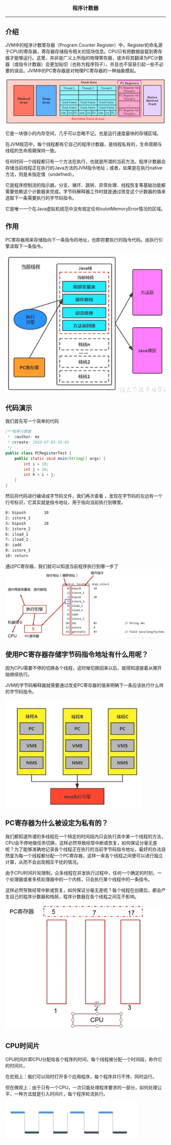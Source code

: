 ### <center>程序计数器
***
## 介绍

JVM中的程序计数寄存器（Program Counter Register）中，Register的命名源于CPU的寄存器，寄存器存储指令相关的现场信息。CPU只有把数据装载到寄存器才能够运行。这里，并非是广义上所指的物理寄存器，或许将其翻译为PC计数器（或指令计数器）会更加贴切（也称为程序钩子），并且也不容易引起一些不必要的误会。JVM中的PC寄存器是对物理PC寄存器的一种抽象模拟。

![image-20200705155551919](images/image-20200705155551919.png)

它是一块很小的内存空间，几乎可以忽略不记。也是运行速度最快的存储区域。

在JVM规范中，每个线程都有它自己的程序计数器，是线程私有的，生命周期与线程的生命周期保持一致。

任何时间一个线程都只有一个方法在执行，也就是所谓的当前方法。程序计数器会存储当前线程正在执行的Java方法的JVM指令地址；或者，如果是在执行native方法，则是未指定值（undefned）。

它是程序控制流的指示器，分支、循环、跳转、异常处理、线程恢复等基础功能都需要依赖这个计数器来完成。字节码解释器工作时就是通过改变这个计数器的值来选取下一条需要执行的字节码指令。

它是唯一一个在Java虚拟机规范中没有规定任何outotMemoryError情况的区域。

## 作用

PC寄存器用来存储指向下一条指令的地址，也即将要执行的指令代码。由执行引擎读取下一条指令。

![image-20200705155728557](images/image-20200705155728557.png)

## 代码演示

我们首先写一个简单的代码

```java
/**程序计数器
 *  @author: mx
 * @create: 2020-07-05-16:01
 */
public class PCRegisterTest {
    public static void main(String[] args) {
        int i = 10;
        int j = 20;
        int k = i + j;
    }
}
```

然后将代码进行编译成字节码文件，我们再次查看 ，发现在字节码的左边有一个行号标识，它其实就是指令地址，用于指向当前执行到哪里。

```bash
0: bipush        10
2: istore_1
3: bipush        20
5: istore_2
6: iload_1
7: iload_2
8: iadd
9: istore_3
10: return
```

通过PC寄存器，我们就可以知道当前程序执行到哪一步了 ![image-20200705161007423](images/image-20200705161007423.png)



## 使用PC寄存器存储字节码指令地址有什么用呢？

因为CPU需要不停的切换各个线程，这时候切换回来以后，就得知道接着从哪开始继续执行。

JVM的字节码解释器就需要通过改变PC寄存器的值来明确下一条应该执行什么样的字节码指令。

![image-20200705161409533](images/image-20200705161409533.png)

## PC寄存器为什么被设定为私有的？

我们都知道所谓的多线程在一个特定的时间段内只会执行其中某一个线程的方法，CPU会不停地做任务切换，这样必然导致经常中断或恢复，如何保证分毫无差呢？为了能够准确地记录各个线程正在执行的当前字节码指令地址，最好的办法自然是为每一个线程都分配一个PC寄存器，这样一来各个线程之间便可以进行独立计算，从而不会出现相互干扰的情况。

由于CPU时间片轮限制，众多线程在并发执行过程中，任何一个确定的时刻，一个处理器或者多核处理器中的一个内核，只会执行某个线程中的一条指令。

这样必然导致经常中断或恢复，如何保证分毫无差呢？每个线程在创建后，都会产生自己的程序计数器和栈帧，程序计数器在各个线程之间互不影响。

![image-20200705161812542](images/image-20200705161812542.png)

## CPU时间片

CPU时间片即CPU分配给各个程序的时间，每个线程被分配一个时间段，称作它的时间片。

在宏观上：俄们可以同时打开多个应用程序，每个程序并行不悖，同时运行。

但在微观上：由于只有一个CPU，一次只能处理程序要求的一部分，如何处理公平，一种方法就是引入时间片，每个程序轮流执行。

![image-20200705161849557](images/image-20200705161849557.png)